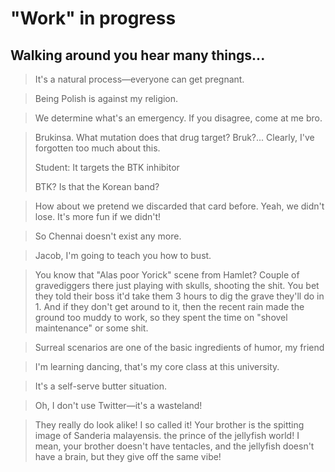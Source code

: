 # "Work" in progress

## Walking around you hear many things...

> It's a natural process—everyone can get pregnant.

> Being Polish is against my religion.

> We determine what's an emergency. If you disagree, come at me bro.

> Brukinsa. What mutation does that drug target? Bruk?... Clearly, I've forgotten too much about this.
>
> Student: It targets the BTK inhibitor
>
> BTK? Is that the Korean band?

> How about we pretend we discarded that card before. Yeah, we didn't lose. It's more fun if we didn't!

> So Chennai doesn't exist any more. 

> Jacob, I'm going to teach you how to bust. 

> You know that "Alas poor Yorick" scene from Hamlet? Couple of gravediggers there just playing with skulls, shooting the shit. You bet they told their boss it'd take them 3 hours to dig the grave they'll do in 1. And if they don't get around to it, then the recent rain made the ground too muddy to work, so they spent the time on "shovel maintenance" or some shit.

> Surreal scenarios are one of the basic ingredients of humor, my friend

> I'm learning dancing, that's my core class at this university.

> It's a self-serve butter situation.

> Oh, I don't use Twitter—it's a wasteland!

> They really do look alike! I so called it! Your brother is the spitting image of Sanderia malayensis. the prince of the jellyfish world! I mean, your brother doesn't have tentacles, and the jellyfish doesn't have a brain, but they give off the same vibe!



